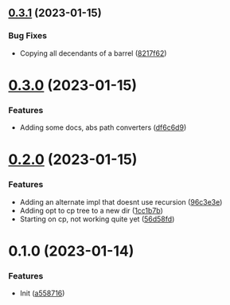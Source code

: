 

## [0.3.1](https://github.com/neo-andrew-moss/lineage-ts/compare/0.3.0...0.3.1) (2023-01-15)


### Bug Fixes

* Copying all decendants of a barrel ([8217f62](https://github.com/neo-andrew-moss/lineage-ts/commit/8217f626e44e0f9c24d6af506f1f893722d072c7))

# [0.3.0](https://github.com/neo-andrew-moss/lineage-ts/compare/0.2.0...0.3.0) (2023-01-15)


### Features

* Adding some docs, abs path converters ([df6c6d9](https://github.com/neo-andrew-moss/lineage-ts/commit/df6c6d91500673b8952f0002c58129614916dc97))

# [0.2.0](https://github.com/neo-andrew-moss/lineage-ts/compare/0.1.0...0.2.0) (2023-01-15)


### Features

* Adding an alternate impl that doesnt use recursion ([96c3e3e](https://github.com/neo-andrew-moss/lineage-ts/commit/96c3e3e1972f31fff04251a9b766b1fa6e66b9f3))
* Adding opt to cp tree to a new dir ([1cc1b7b](https://github.com/neo-andrew-moss/lineage-ts/commit/1cc1b7b41af24d4b032b2133790e278b52b7aa64))
* Starting on cp, not working quite yet ([56d58fd](https://github.com/neo-andrew-moss/lineage-ts/commit/56d58fd93146878581f20b4e0cd9dbe48a5275f3))

# 0.1.0 (2023-01-14)


### Features

* Init ([a558716](https://github.com/neo-andrew-moss/lineage-ts/commit/a558716f027d035f003d9ef1df832af425d4a554))